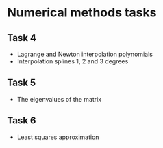 # Numerical methods tasks

## Task 4
- Lagrange and Newton interpolation polynomials
- Interpolation splines 1, 2 and 3 degrees

## Task 5
- The eigenvalues of the matrix

## Task 6
- Least squares approximation
